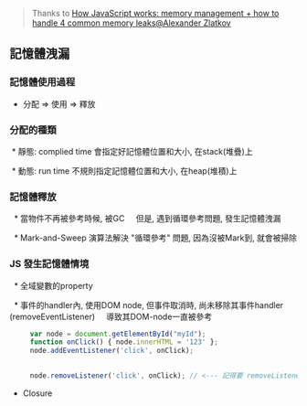 > Thanks to [How JavaScript works: memory management + how to handle 4 common memory leaks@Alexander Zlatkov](https://blog.sessionstack.com/how-javascript-works-memory-management-how-to-handle-4-common-memory-leaks-3f28b94cfbec)
   


## 記憶體洩漏

 ### 記憶體使用過程

  * 分配 => 使用 => 釋放

 ### 分配的種類
 
  * 靜態: complied time 會指定好記憶體位置和大小, 在stack(堆疊)上
  
  * 動態: run time 不規則指定記憶體位置和大小, 在heap(堆積)上

 ### 記憶體釋放
   
    * 當物件不再被參考時候, 被GC
     但是, 遇到循環參考問題, 發生記憶體洩漏
     
    * Mark-and-Sweep 演算法解決 "循環參考" 問題, 因為沒被Mark到, 就會被掃除


 ### JS 發生記憶體情境
 
   * 全域變數的property
   
   
   * 事件的handler內, 使用DOM node, 但事件取消時, 尚未移除其事件handler (removeEventListener)
     導致其DOM-node一直被參考
     
     
     
```js
     var node = document.getElementById("myId");
     function onClick() { node.innerHTML = '123' };
     node.addEventListener('click', onClick);

     
     node.removeListener('click', onClick); // <--- 記得要 removeListener
```
   * Closure



